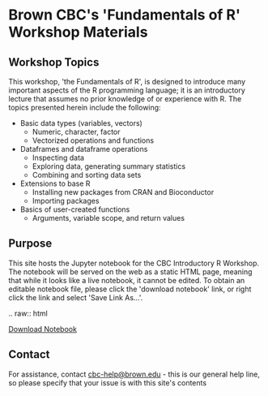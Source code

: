 # Brown CBC's 'Fundamentals of R' Workshop Materials
	
## Workshop Topics

This workshop, 'the Fundamentals of R', is designed to introduce many important aspects of the R programming language; it is an introductory lecture that assumes no prior knowledge of or experience with R.  The topics presented herein include the following:

* Basic data types (variables, vectors)
    * Numeric, character, factor
    * Vectorized operations and functions
* Dataframes and dataframe operations
    * Inspecting data
    * Exploring data, generating summary statistics
    * Combining and sorting data sets
* Extensions to base R
    * Installing new packages from CRAN and Bioconductor
    * Importing packages
* Basics of user-created functions
    * Arguments, variable scope, and return values


## Purpose

This site hosts the Jupyter notebook for the CBC Introductory R Workshop.  The notebook will be served on the web as a static HTML page, meaning that while it looks like a live notebook, it cannot be edited.  To obtain an editable notebook file, please click the 'download notebook' link, or right click the link and select 'Save Link As...'.

.. raw:: html

<a href="../assets/r_workshop_notebook_with_output.ipynb" download>Download Notebook</a>


## Contact

For assistance, contact cbc-help@brown.edu - this is our general help line, so please specify that your issue is with this site's contents